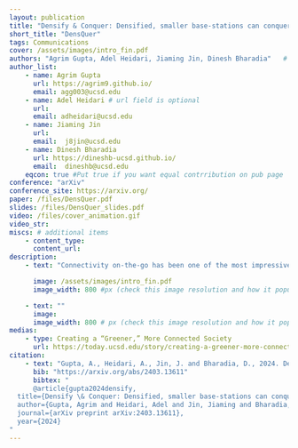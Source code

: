 ```yaml
---
layout: publication
title: "Densify & Conquer: Densified, smaller base-stations can conquer the increasing carbon footprint problem in nextG wireless"
short_title: "DensQuer"
tags: Communications
cover: /assets/images/intro_fin.pdf
authors: "Agrim Gupta, Adel Heidari, Jiaming Jin, Dinesh Bharadia"   # needed for publist.html
author_list:
    - name: Agrim Gupta
      url: https://agrim9.github.io/
      email: agg003@ucsd.edu
    - name: Adel Heidari # url field is optional
      url: 
      email: adheidari@ucsd.edu
    - name: Jiaming Jin
      url: 
      email:  j8jin@ucsd.edu
    - name: Dinesh Bharadia
      url: https://dineshb-ucsd.github.io/
      email:  dineshb@ucsd.edu
    eqcon: true #Put true if you want equal contrribution on pub page
conference: "arXiv"
conference_site: https://arxiv.org/
paper: /files/DensQuer.pdf
slides: /files/DensQuer_slides.pdf
video: /files/cover_animation.gif
video_str: 
miscs: # additional items
    - content_type: 
      content_url: 
description:
    - text: "Connectivity on-the-go has been one of the most impressive technological achievements in the 2010s decade. However, multiple studies show that this has come at an expense of increased carbon footprint, that also rivals the entire aviation sector’s carbon footprint. The two major contributors of this increased footprint are (a) smartphone batteries which affect the embodied footprint and (b) base-stations that occupy ever-increasing energy footprint to provide the last mile wireless connectivity to smartphones. The root-cause of both these turn out to be the same, which is communicating over the last-mile lossy wireless medium. We show in this paper, titled DensQuer, how base-station densification, which is to replace a single larger base-station with multiple smaller ones, reduces the effect of the last-mile wireless, and in effect conquers both these adverse sources of increased carbon footprint. Backed by a open-source ray-tracing computation framework (Sionna), we show how a strategic densification strategy can minimize the number of required smaller base-stations to practically achievable numbers, which lead to about 3x power-savings in the base-station network. Also, DensQuer is able to also reduce the required deployment height of base-stations to as low as 15m, that makes the smaller cells easily deployable on trees/street poles instead of requiring a dedicated tower. Further, by utilizing newly introduced hardware power rails in Google Pixel 7a and above phones, we also show that this strategic densified network leads to reduction in mobile transmit power by 10-15 dB, leading to about 3x reduction in total cellular power consumption, and about 50% increase in smartphone battery life when it communicates data via the cellular network."

      image: /assets/images/intro_fin.pdf
      image_width: 800 #px (check this image resolution and how it populate on webpage)

    - text: ""
      image:
      image_width: 800 # px (check this image resolution and how it populate on webpage)
medias:
    - type: Creating a “Greener,” More Connected Society
      url: https://today.ucsd.edu/story/creating-a-greener-more-connected-society
citation:
    - text: "Gupta, A., Heidari, A., Jin, J. and Bharadia, D., 2024. Densify & Conquer: Densified, smaller base-stations can conquer the increasing carbon footprint problem in nextG wireless. arXiv preprint arXiv:2403.13611."
      bib: "https://arxiv.org/abs/2403.13611" 
      bibtex: "
      @article{gupta2024densify,
  title={Densify \& Conquer: Densified, smaller base-stations can conquer the increasing carbon footprint problem in nextG wireless},
  author={Gupta, Agrim and Heidari, Adel and Jin, Jiaming and Bharadia, Dinesh},
  journal={arXiv preprint arXiv:2403.13611},
  year={2024}
"
---
```

